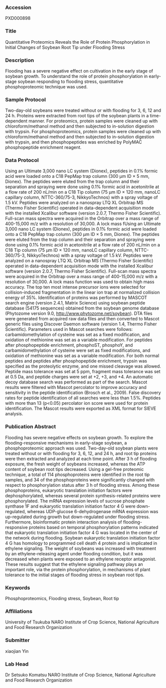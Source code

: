 ### Accession
PXD000898

### Title
Quantitative Proteomics Reveals the Role of Protein Phosphorylation in Initial Changes of Soybean Root Tip under Flooding Stress

### Description
Flooding has a severe negative effect on cultivation in the early stage of soybean growth. To understand the role of protein phosphorylation in early-stage soybean responding to flooding stress, quantitative phosphoproteomic technique was used.

### Sample Protocol
Two-day-old soybeans were treated without or with flooding for 3, 6, 12 and 24 h. Proteins were extracted from root tips of the soybean plants in a time-dependent manner. For proteomics, protein samples were cleaned up with chloroform/methanol method and then subjected to in-solution digestion with trypsin. For phosphoproteomics, protein samples were cleaned up with chloroform/methanol method and then subjected to in-solution digestion with trypsin, and then phosphopeptides was enriched by PolyMAC phosphopeptide enrichment reagent.

### Data Protocol
Using an Ultimate 3,000 nano LC system (Dionex), peptides in 0.1% formic acid were loaded onto a C18 PepMap trap column (300 µm ID × 5 mm, Dionex). The peptides were eluted from the trap column and their separation and spraying were done using 0.1% formic acid in acetonitrile at a flow rate of 200 nL/min on a C18 Tip column (75 µm ID × 120 mm, nanoLC capillary column, NTTC-360/75-3, NikkyoTechnos) with a spray voltage of 1.5 kV. Peptides were analyzed on a nanospray LTQ XL Orbitrap MS (Thermo Fisher Scientific) operated in data-dependent acquisition mode with the installed Xcalibur software (version 2.0.7, Thermo Fisher Scientific). Full-scan mass spectra were acquired in the Orbitrap over a mass range of 400-15,000 m/z with a resolution of 30,000. A lock mass fUsing an Ultimate 3,000 nano LC system (Dionex), peptides in 0.1% formic acid were loaded onto a C18 PepMap trap column (300 µm ID × 5 mm, Dionex). The peptides were eluted from the trap column and their separation and spraying were done using 0.1% formic acid in acetonitrile at a flow rate of 200 nL/min on a C18 Tip column (75 µm ID × 120 mm, nanoLC capillary column, NTTC-360/75-3, NikkyoTechnos) with a spray voltage of 1.5 kV. Peptides were analyzed on a nanospray LTQ XL Orbitrap MS (Thermo Fisher Scientific) operated in data-dependent acquisition mode with the installed Xcalibur software (version 2.0.7, Thermo Fisher Scientific). Full-scan mass spectra were acquired in the Orbitrap over a mass range of 400-15,000 m/z with a resolution of 30,000. A lock mass function was used to obtain high mass accuracy. The top ten most intense precursor ions were selected for collision-induced fragmentation in the linear ion trap at normalized collision energy of 35%. Identification of proteins was performed by MASCOT search engine (version 2.4.1, Matrix Science) using soybean peptide database (54175 sequences) obtained from the soybean genome database (Phytozome version 9.0, http://www.phytozome.net/soybean). DTA files were generated from acquired raw data files and then converted to Mascot generic files using Discover Daemon software (version 1.4, Thermo Fisher Scientific). Parameters used in Mascot searches were follows: carbamidomethylation of cysteine was set as a fixed modification, and oxidation of methionine was set as a variable modification. For peptides after phosphopeptide enrichment, phosphoST, phosphoY, and carbamidomethylation of cysteine were set as fixed modifications, and oxidation of methionine was set as a variable modification. For both normal peptides and peptides after phosphopeptide enrichment, trypsin was specified as the proteolytic enzyme, and one missed cleavage was allowed. Peptide mass tolerance was set at 5 ppm, fragment mass tolerance was set at 0.5 Da, and peptide charges were set at +2, +3, and +4. An automatic decoy database search was performed as part of the search. Mascot results were filtered with Mascot percolator to improve accuracy and sensitivity in the peptide identification (Brosch et al., 2009). False discovery rates for peptide identification of all searches were less than 1.5%. Peptides with more than 13 (p<0.05) percolator ion score were used for protein identification. The Mascot results were exported as XML format for SIEVE analysis.

### Publication Abstract
Flooding has severe negative effects on soybean growth. To explore the flooding-responsive mechanisms in early-stage soybean, a phosphoproteomic approach was used. Two-day-old soybean plants were treated without or with flooding for 3, 6, 12, and 24 h, and root tip proteins were then extracted and analyzed at each time point. After 3 h of flooding exposure, the fresh weight of soybeans increased, whereas the ATP content of soybean root tips decreased. Using a gel-free proteomic technique, a total of 114 phosphoproteins were identified in the root tip samples, and 34 of the phosphoproteins were significantly changed with respect to phosphorylation status after 3 h of flooding stress. Among these phosphoproteins, eukaryotic translation initiation factors were dephosphorylated, whereas several protein synthesis-related proteins were phosphorylated. The mRNA expression levels of sucrose phosphate synthase 1F and eukaryotic translation initiation factor 4 G were down-regulated, whereas UDP-glucose 6-dehydrogenase mRNA expression was up-regulated during growth but down-regulated under flooding stress. Furthermore, bioinformatic protein interaction analysis of flooding-responsive proteins based on temporal phosphorylation patterns indicated that eukaryotic translation initiation factor 4 G was located in the center of the network during flooding. Soybean eukaryotic translation initiation factor 4 G has homology to programmed cell death 4 protein and is implicated in ethylene signaling. The weight of soybeans was increased with treatment by an ethylene-releasing agent under flooding condition, but it was decreased when plants were exposed to an ethylene receptor antagonist. These results suggest that the ethylene signaling pathway plays an important role, via the protein phosphorylation, in mechanisms of plant tolerance to the initial stages of flooding stress in soybean root tips.

### Keywords
Phosphoproteomics, Flooding stress, Soybean, Root tip

### Affiliations
University of Tsukuba
NARO Institute of Crop Science, National Agriculture and Food Research Organization

### Submitter
xiaojian Yin

### Lab Head
Dr Setsuko Komatsu
NARO Institute of Crop Science, National Agriculture and Food Research Organization


